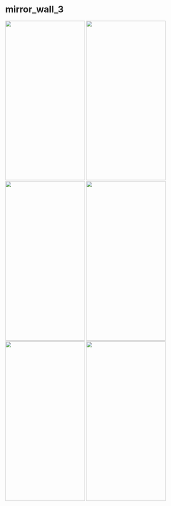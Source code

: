 # mirror_wall_3



<img src = "https://user-images.githubusercontent.com/113701720/207829651-9b3e607b-deba-4ffd-8b9b-457c3d3c55e7.png" height = 500 width = 250>
<img src = "https://user-images.githubusercontent.com/113701720/207829644-d1e2cd8c-d2a7-44c1-9763-5fd8efdd3e5e.png" height = 500 width = 250>
<img src = "https://user-images.githubusercontent.com/113701720/207829636-ad4c252b-561f-46d9-b6ad-d7448e960324.png" height = 500 width = 250>
<img src = "https://user-images.githubusercontent.com/113701720/207829631-420b6aaf-1758-4ff6-bba7-5e6e4fe54732.png" height = 500 width = 250>
<img src = "https://user-images.githubusercontent.com/113701720/207829623-50d44d3d-4193-4c2e-9f27-9f9657ce582d.png" height = 500 width = 250>
<img src = "https://user-images.githubusercontent.com/113701720/207829615-0a3ba91f-4fca-458d-8b29-6f56bc9e478b.png" height = 500 width = 250>

